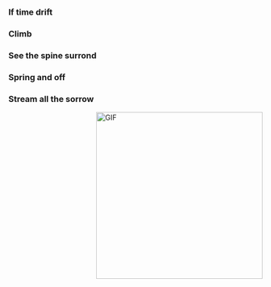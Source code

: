 
### If time drift <br/>
### Climb <br/>
### See the spine surrond <br/>
### Spring and off <br/>
### Stream all the sorrow

<img align="right" alt="GIF" src="https://user-images.githubusercontent.com/57030042/156145287-506360c8-2a0e-4a90-9391-421b6873e27c.jpg" width="330" />






